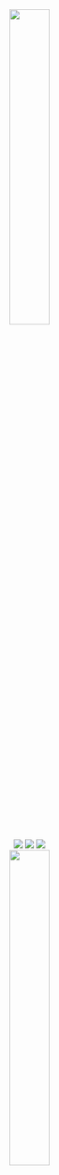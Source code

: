 
<div align="center">
<img width="38%" src="https://lanyard-profile-readme.vercel.app/api/622069560970969148" /><br>
  <a href="https://uyuyorumstore.com" target="_blank"><img src="https://cdn.discordapp.com/attachments/715130970294059088/1044867241201639454/store.png"/></a>
   <a href="https://www.buymeacoffee.com/umcof" target="_blank"><img src="https://cdn.discordapp.com/attachments/715130970294059088/1044868358740377650/coffee.png"/></a>
   <a href="https://discord.gg/cf6wkBFeYV" target="_blank"><img src="https://cdn.discordapp.com/attachments/715130970294059088/1044855172494532628/discord.png"/></a><br>
<img width="38%" src="https://cdn.discordapp.com/attachments/781483089264115712/1064250923649613865/0cc0433bf041208e6a05b89658ee2bc5-removebg-preview.png">
</div>
